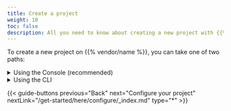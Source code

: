 ```yaml
---
title: Create a project
weight: 10
toc: false
description: All you need to know about creating a new project with {{% vendor/name %}}
---
```


To create a new project on {{% vendor/name %}}, you can take one of two paths:

<details>
  <summary>Using the Console (recommended)</summary>

Open the [Upsun management console](https://console.upsun.com/-/create-project) to create your project.

{{% note %}}
If you haven't done so already, you are prompted to create your first organization where your project will reside.
{{% /note %}}

![Create project options](/images/console/create-project.png "0.4")

From the Console, what you do next entirely depends on where the "source of truth" of your codebase is located.
In this guide, you will push your local repository to Upsun.
That is, the only copy of your codebase you'd like to deploy is on your local computer.

Click **Start from scratch** from the **Deploy with Git** option.

{{< note theme="info" title="Git integrations">}}
This guide does not specifically address integrating an Upsun project with a third party repository such as one on GitHub, even though the **Connect repository** option is available at this stage.

For now, continue to work locally.
Third party integrations will be addressed at the end of this guide.
{{< /note >}}

Add details about your project, such as:

- The name of your project.
- The default branch of your local repository.
- Select the region where you want your project to be hosted.

As suggested in the Console, connect the local copy of your repository to your project:

```bash
upsun project:set-remote {{< variable "PROJECT_ID" >}}
```

</details>

<details>
  <summary>Using the CLI</summary>

To create a new project with the {{% vendor/name %}} CLI, use the following command and follow the prompts:

```bash {location="Terminal"}
{{% vendor/cli %}} project:create
```

{{< note theme="info" title="Default branches" >}}
When creating a new project using the {{% vendor/name %}} CLI command `project:create`, the default production branch is set to `main`. Change it if your default branch is different (_e.g._: `master`).
{{< /note >}}

Then, you are asked if you want to set the local remote to your new project. Enter **Yes (y)**.

Your local source code is automatically linked to your newly created {{% vendor/name %}} project through the creation of a `.{{% vendor/cli %}}/local/project.yaml` file.  This file contains the corresponding `<projectId>` and sets a Git remote to `{{% vendor/cli %}}`.

In this guide, you will push your local repository to Upsun.
That is, the only copy of your codebase you'd like to deploy is on your local computer.

{{< note theme="info" title="Git integrations">}}
This guide does not specifically address integrating an Upsun project with a third party repository such as one on GitHub, even though you will notice the **Connect repository** option available at this stage.

For now, continue to work locally.
Third party integrations will be addressed at the end of this guide.
{{< /note >}}

So long as you chose `y` (yes) to the question `Set the new project <projectName> as the remote for this repository?` during the `project:create` command, your local project is already integrated to the Upsun project.

</details>

{{< guide-buttons previous="Back" next="Configure your project" nextLink="/get-started/here/configure/_index.md" type="*" >}}
